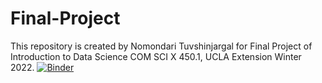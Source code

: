 # Final-Project

This repository is created by Nomondari Tuvshinjargal for Final Project of Introduction to Data Science COM SCI X 450.1, UCLA Extension Winter 2022.
[![Binder](https://mybinder.org/badge_logo.svg)](https://mybinder.org/v2/gh/nomondari/Final-Project/HEAD)

